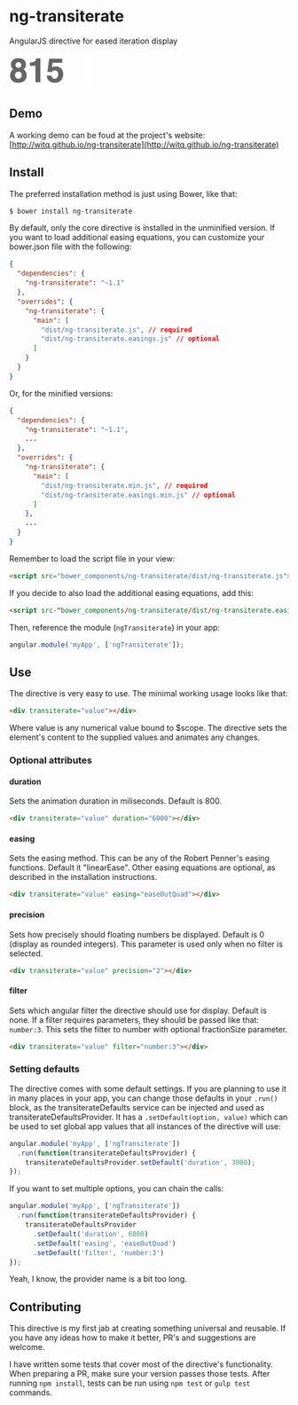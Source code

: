 # ng-transiterate

AngularJS directive for eased iteration display

![illustration](_readme/test.gif)

## Demo

A working demo can be foud at the project's website: [http://witq.github.io/ng-transiterate](http://witq.github.io/ng-transiterate)

## Install

The preferred installation method is just using Bower, like that:
```sh
$ bower install ng-transiterate
```
By default, only the core directive is installed in the unminified version. If you want to load additional easing equations, you can customize your bower.json file with the following:
```json
{
  "dependencies": {
    "ng-transiterate": "~1.1"
  },
  "overrides": {
    "ng-transiterate": {
      "main": [
        "dist/ng-transiterate.js", // required
        "dist/ng-transiterate.easings.js" // optional
      ]
    }
  } 
}
```
Or, for the minified versions:
```json
{
  "dependencies": {
    "ng-transiterate": "~1.1",
    ...
  },
  "overrides": {
    "ng-transiterate": {
      "main": [
        "dist/ng-transiterate.min.js", // required
        "dist/ng-transiterate.easings.min.js" // optional
      ]
    },
    ...
  } 
}
```

Remember to load the script file in your view:
```html
<script src="bower_components/ng-transiterate/dist/ng-transiterate.js"></script>
```
If you decide to also load the additional easing equations, add this:
```html
<script src-"bower_components/ng-transiterate/dist/ng-transiterate.easings.js"></script>
```
Then, reference the module (`ngTransiterate`) in your app:
```javascript
angular.module('myApp', ['ngTransiterate']);
```

## Use

The directive is very easy to use. The minimal working usage looks like that:
```html
<div transiterate="value"></div>
```
Where value is any numerical value bound to $scope. The directive sets the element's content to the supplied values and animates any changes.

### Optional attributes

#### duration
Sets the animation duration in miliseconds. Default is 800.
```html
<div transiterate="value" duration="6000"></div>
```
#### easing
Sets the easing method. This can be any of the Robert Penner's easing functions. Default it "linearEase". Other easing equations are optional, as described in the installation instructions.
```html
<div transiterate="value" easing="easeOutQuad"></div>
```
#### precision
Sets how precisely should floating numbers be displayed. Default is 0 (display as rounded integers). This parameter is used only when no filter is selected.
```html
<div transiterate="value" precision="2"></div>
```
#### filter
Sets which angular filter the directive should use for display. Default is none. If a filter requires parameters, they should be passed like that: `number:3`. This sets the filter to number with optional fractionSize parameter.
```html
<div transiterate="value" filter="number:3"></div>
```

### Setting defaults
The directive comes with some default settings. If you are planning to use it in many places in your app, you can change those defaults in your `.run()` block, as the transiterateDefaults service can be injected and used as transiterateDefaultsProvider. It has a `.setDefault(option, value)` which can be used to set global app values that all instances of the directive will use:

```javascript
angular.module('myApp', ['ngTransiterate'])
  .run(function(transiterateDefaultsProvider) {
    transiterateDefaultsProvider.setDefault('duration', 3000);
});
```
If you want to set multiple options, you can chain the calls:
```javascript
angular.module('myApp', ['ngTransiterate'])
  .run(function(transiterateDefaultsProvider) {
    transiterateDefaultsProvider
      .setDefault('duration', 6000)
      .setDefault('easing', 'easeOutQuad')
      .setDefault('filter', 'number:3')
});
```
Yeah, I know, the provider name is a bit too long.

## Contributing

This directive is my first jab at creating something universal and reusable. If you have any ideas how to make it better, PR's and suggestions are welcome.

I have written some tests that cover most of the directive's functionality. When preparing a PR, make sure your version passes those tests. After running `npm install`, tests can be run using `npm test` or `gulp test` commands.
